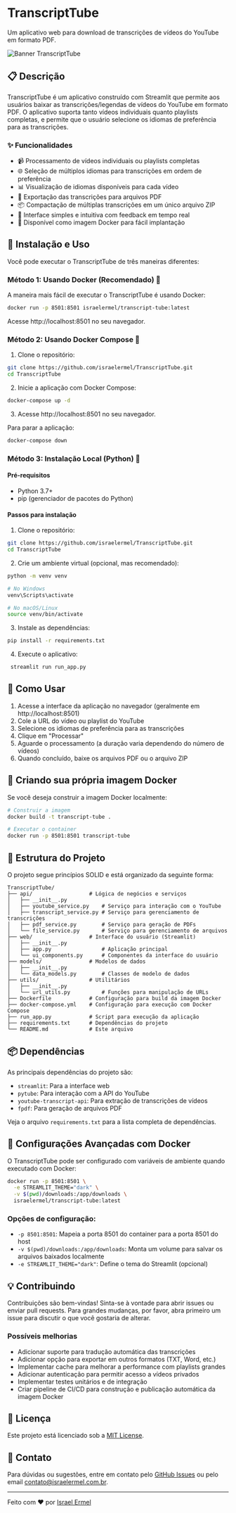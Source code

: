 # TranscriptTube

Um aplicativo web para download de transcrições de vídeos do YouTube em formato PDF.

![Banner TranscriptTube](https://via.placeholder.com/1200x300.png?text=TranscriptTube)

## 📋 Descrição

TranscriptTube é um aplicativo construído com Streamlit que permite aos usuários baixar as transcrições/legendas de vídeos do YouTube em formato PDF. O aplicativo suporta tanto vídeos individuais quanto playlists completas, e permite que o usuário selecione os idiomas de preferência para as transcrições.

### ✨ Funcionalidades

- 📹 Processamento de vídeos individuais ou playlists completas
- 🌐 Seleção de múltiplos idiomas para transcrições em ordem de preferência
- 📊 Visualização de idiomas disponíveis para cada vídeo
- 📄 Exportação das transcrições para arquivos PDF
- 📦 Compactação de múltiplas transcrições em um único arquivo ZIP
- 🔄 Interface simples e intuitiva com feedback em tempo real
- 🐳 Disponível como imagem Docker para fácil implantação

## 🚀 Instalação e Uso

Você pode executar o TranscriptTube de três maneiras diferentes:

### Método 1: Usando Docker (Recomendado) 🐳

A maneira mais fácil de executar o TranscriptTube é usando Docker:

```bash
docker run -p 8501:8501 israelermel/transcript-tube:latest
```

Acesse http://localhost:8501 no seu navegador.

### Método 2: Usando Docker Compose 🐙

1. Clone o repositório:

```bash
git clone https://github.com/israelermel/TranscriptTube.git
cd TranscriptTube
```

2. Inicie a aplicação com Docker Compose:

```bash
docker-compose up -d
```

3. Acesse http://localhost:8501 no seu navegador.

Para parar a aplicação:

```bash
docker-compose down
```

### Método 3: Instalação Local (Python) 🐍

#### Pré-requisitos

- Python 3.7+
- pip (gerenciador de pacotes do Python)

#### Passos para instalação

1. Clone o repositório:

```bash
git clone https://github.com/israelermel/TranscriptTube.git
cd TranscriptTube
```

2. Crie um ambiente virtual (opcional, mas recomendado):

```bash
python -m venv venv

# No Windows
venv\Scripts\activate

# No macOS/Linux
source venv/bin/activate
```

3. Instale as dependências:

```bash
pip install -r requirements.txt
```

4. Execute o aplicativo:

```bash
 streamlit run run_app.py
```

## 📱 Como Usar

1. Acesse a interface da aplicação no navegador (geralmente em http://localhost:8501)
2. Cole a URL do vídeo ou playlist do YouTube
3. Selecione os idiomas de preferência para as transcrições
4. Clique em "Processar"
5. Aguarde o processamento (a duração varia dependendo do número de vídeos)
6. Quando concluído, baixe os arquivos PDF ou o arquivo ZIP

## 🐳 Criando sua própria imagem Docker

Se você deseja construir a imagem Docker localmente:

```bash
# Construir a imagem
docker build -t transcript-tube .

# Executar o container
docker run -p 8501:8501 transcript-tube
```

## 🧩 Estrutura do Projeto

O projeto segue princípios SOLID e está organizado da seguinte forma:

```
TranscriptTube/
├── api/                  # Lógica de negócios e serviços
│   ├── __init__.py
│   ├── youtube_service.py    # Serviço para interação com o YouTube
│   ├── transcript_service.py # Serviço para gerenciamento de transcrições
│   ├── pdf_service.py        # Serviço para geração de PDFs
│   └── file_service.py       # Serviço para gerenciamento de arquivos
├── web/                  # Interface do usuário (Streamlit)
│   ├── __init__.py
│   ├── app.py                # Aplicação principal
│   └── ui_components.py      # Componentes da interface do usuário
├── models/               # Modelos de dados
│   ├── __init__.py
│   └── data_models.py        # Classes de modelo de dados
├── utils/                # Utilitários
│   ├── __init__.py
│   └── url_utils.py          # Funções para manipulação de URLs
├── Dockerfile            # Configuração para build da imagem Docker
├── docker-compose.yml    # Configuração para execução com Docker Compose
├── run_app.py            # Script para execução da aplicação
├── requirements.txt      # Dependências do projeto
└── README.md             # Este arquivo
```

## 📦 Dependências

As principais dependências do projeto são:

- `streamlit`: Para a interface web
- `pytube`: Para interação com a API do YouTube
- `youtube-transcript-api`: Para extração de transcrições de vídeos
- `fpdf`: Para geração de arquivos PDF

Veja o arquivo `requirements.txt` para a lista completa de dependências.

## 🔧 Configurações Avançadas com Docker

O TranscriptTube pode ser configurado com variáveis de ambiente quando executado com Docker:

```bash
docker run -p 8501:8501 \
  -e STREAMLIT_THEME="dark" \
  -v $(pwd)/downloads:/app/downloads \
  israelermel/transcript-tube:latest
```

### Opções de configuração:

- `-p 8501:8501`: Mapeia a porta 8501 do container para a porta 8501 do host
- `-v $(pwd)/downloads:/app/downloads`: Monta um volume para salvar os arquivos baixados localmente
- `-e STREAMLIT_THEME="dark"`: Define o tema do Streamlit (opcional)

## 💡 Contribuindo

Contribuições são bem-vindas! Sinta-se à vontade para abrir issues ou enviar pull requests. Para grandes mudanças, por favor, abra primeiro um issue para discutir o que você gostaria de alterar.

### Possíveis melhorias

- Adicionar suporte para tradução automática das transcrições
- Adicionar opção para exportar em outros formatos (TXT, Word, etc.)
- Implementar cache para melhorar a performance com playlists grandes
- Adicionar autenticação para permitir acesso a vídeos privados
- Implementar testes unitários e de integração
- Criar pipeline de CI/CD para construção e publicação automática da imagem Docker

## 📝 Licença

Este projeto está licenciado sob a [MIT License](LICENSE).

## 📧 Contato

Para dúvidas ou sugestões, entre em contato pelo [GitHub Issues](https://github.com/israelermel/TranscriptTube/issues) ou pelo email contato@israelermel.com.br.

---

Feito com ❤️ por [Israel Ermel](https://github.com/israelermel)
